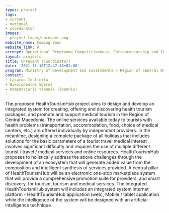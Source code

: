 ```yaml
---
types: project
tags:
- current
- national
- coordinator
images:
- project_logos/uprevent.png
website_name: Coming Soon
website_link: #
acronym: Operational Programme Competitiveness, Entrepreneurship and Innovation 2014-2020 (EPAnEK)
layout: projects
title: UPrevent (Coordinator)
date: '2021-11-18T12:47:16+02:00'
program: Ministry of Development and Investments – Region of Central Macedonia 
contact: 
- Lazarou Ioulietta
- Nikolopoulos Spiros
- Kompatsiaris Yiannis (Ioannis)
---
```

<p>The proposed HealthTourismHub project aims to design and develop an integrated system for creating, offering and discovering health tourism packages, and promote and support medical tourism in the Region of Central Macedonia. The online services available today to tourists with health problems (transportation, accommodation, food, choice of medical centers, etc.) are offered individually by independent providers. In the meantime, designing a complete package of all holidays that includes solutions for the basic parameters of a tourist travel medical interest involves significant difficulty and requires the use of multiple different tourist / travel / medical services and online resources. HealthTourismHub proposes to holistically address the above challenges through the development of an ecosystem that will generate added value from the composition and intelligent synthesis of services provided. A central pillar of HealthTourismHub will be an electronic one-stop marketplace system that will provide a comprehensive promotion suite for providers, and smart discovery, for tourism, tourism and medical services. The integrated HealthTourismHub system will includes an integrated system internet platform - HealthTourismHub application (web), Mobile / tablet application while the intelligence of the system will be designed with an artificial intelligence technique</p>
